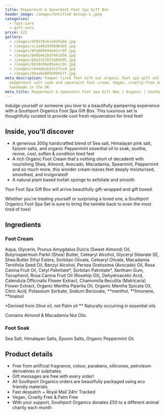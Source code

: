 ```yaml
---
title: Peppermint & Spearmint Foot Spa Gift Box
header_image: /images/Untitled design-1.jpeg
categories:
  - foot-care
  - gift-sets
price: £22
gallery:
  - /images/df8339c6ce929a84.jpg
  - /images/cc1a48d3d56d64b5.jpg
  - /images/9fe868944e81cc9f.jpg
  - /images/b48b462bd7461d56.jpg
  - /images/b5a332f073a05b95.jpg
  - /images/bb19c06e95e4cc9c.jpg
  - /images/c9addacb1412fcc4.jpg
  - /images/d5aa6e80569045ff.jpg
meta_description: Pamper tired feet with our organic foot spa gift set featuring
  peppermint salt soak and spearmint foot cream. Vegan, cruelty-free and
  handmade in the UK.
meta_title: Peppermint & Spearmint Foot Spa Gift Box | Organic | Southport Organics
---
```

Indulge yourself or someone you love to a beautifully pampering experience with a Southport Organics Foot Spa Gift Box. This luxurious set is thoughtfully curated to provide cool fresh rejuvenation for tired feet!

## Inside, you'll discover

- A generous 300g handcrafted blend of Sea salt, Himalayan pink salt, Epsom salts, and organic Peppermint essential oil to soak, soothe, revive, cool, soften & condition tired feet
- A rich Organic Foot Cream that's nothing short of decadentt with nourishing Shea, Almond, Avocado, Macadamia, Spearmint, Peppermint and so much more, this wonder cream leaves feet deeply moisturised, smoothed, and invigorated!
- A natural plant based loofah sponge to exfoliate and smooth

Your Foot Spa Gift Box will arrive beautifully gift-wrapped and gift boxed.

Whether you're treating yourself or surprising a loved one, a Southport Organics Foot Spa Set is sure to bring the twinkle back to even the most tired of toes!

## Ingredients

### Foot Cream

Aqua, Glycerin, Prunus Amygdalus Dulcis (Sweet Almond) Oil, Butyrospermum Parkii (Shea) Butter, Cetearyl Alcohol, Glyceryl Stearate SE, Shea Butter Ethyl Esters, Sorbitan Olivate, Cetearyl Olivate, Macadamia Ternifolia Seed Oil, Benzyl Alcohol, Persea Gratissima (Avocado) Oil, Rosa Canina Fruit Oil, Cetyl Palmitate*, Sorbitan Palmitate*, Xantham Gum, Tocopherol, Rosa Canina Fruit Oil (Rosehip Oil), Dehydroacetic Acid, Calendula Officinalis Flower Extract, Chamomilla Recutita (Matricaria) Flower Extract, Organic Mentha Piperita Oil, Organic Mentha Spicata Oil, Citric Acid, Potassium Sorbate, Sodium Benzoate, **menthol, **limonene, \*\*linalool

\*Derived from Olive oil, not Palm oil
\*\* Naturally occurring in essential oils

Contains Almond & Macadamia Nut Oils.

### Foot Soak

Sea Salt, Himalayan Salts, Epsom Salts, Organic Peppermint Oil.

## Product details

- Free from artificial fragrance, colour, parabens, sillicones, petroleum derivatives or sulphates.
- Gift messages are free with every order!
- All Southport Organics orders are beautifully packaged using eco friendly materials
- Fast despatch + Royal Mail 24hr Tracked
- Vegan, Cruelty Free & Palm Free
- With your support, Southport Organics donates £50 to a different animal charity each month
